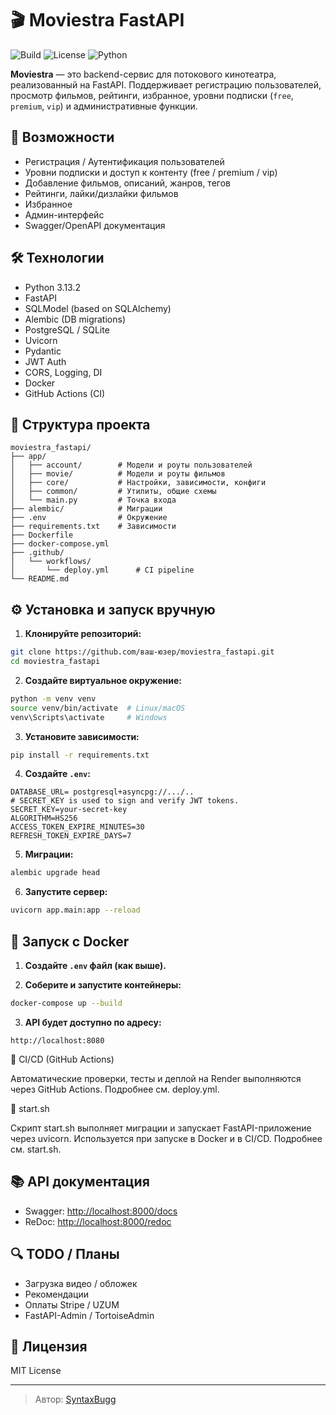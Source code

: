 # 🎬 Moviestra FastAPI

![Build](https://github.com/SyntaxbuGG/moviestra_fastapi/actions/workflows/deploy.yml/badge.svg)
![License](https://img.shields.io/github/license/SyntaxbuGG/moviestra_fastapi)
![Python](https://img.shields.io/badge/python-3.13.2+-blue)

**Moviestra** — это backend-сервис для потокового кинотеатра, реализованный на FastAPI. Поддерживает регистрацию пользователей, просмотр фильмов, рейтинги, избранное, уровни подписки (`free`, `premium`, `vip`) и административные функции.

## 🚀 Возможности

* Регистрация / Аутентификация пользователей
* Уровни подписки и доступ к контенту (free / premium / vip)
* Добавление фильмов, описаний, жанров, тегов
* Рейтинги, лайки/дизлайки фильмов
* Избранное
* Админ-интерфейс
* Swagger/OpenAPI документация

## 🛠️ Технологии

* Python 3.13.2
* FastAPI
* SQLModel (based on SQLAlchemy)
* Alembic (DB migrations)
* PostgreSQL / SQLite
* Uvicorn
* Pydantic
* JWT Auth
* CORS, Logging, DI
* Docker
* GitHub Actions (CI)

## 📁 Структура проекта

```
moviestra_fastapi/
├── app/
│   ├── account/        # Модели и роуты пользователей
│   ├── movie/          # Модели и роуты фильмов
│   ├── core/           # Настройки, зависимости, конфиги
│   ├── common/         # Утилиты, общие схемы
│   └── main.py         # Точка входа
├── alembic/            # Миграции
├── .env                # Окружение
├── requirements.txt    # Зависимости
├── Dockerfile
├── docker-compose.yml
├── .github/
│   └── workflows/
│       └── deploy.yml      # CI pipeline
└── README.md
```

## ⚙️ Установка и запуск вручную

1. **Клонируйте репозиторий:**

```bash
git clone https://github.com/ваш-юзер/moviestra_fastapi.git
cd moviestra_fastapi
```

2. **Создайте виртуальное окружение:**

```bash
python -m venv venv
source venv/bin/activate  # Linux/macOS
venv\Scripts\activate     # Windows
```

3. **Установите зависимости:**

```bash
pip install -r requirements.txt
```

4. **Создайте `.env`:**

```env
DATABASE_URL= postgresql+asyncpg://.../..
# SECRET_KEY is used to sign and verify JWT tokens.
SECRET_KEY=your-secret-key
ALGORITHM=HS256
ACCESS_TOKEN_EXPIRE_MINUTES=30
REFRESH_TOKEN_EXPIRE_DAYS=7

```

5. **Миграции:**

```bash
alembic upgrade head
```

6. **Запустите сервер:**

```bash
uvicorn app.main:app --reload
```

## 🐳 Запуск с Docker

1. **Создайте `.env` файл (как выше).**

2. **Соберите и запустите контейнеры:**

```bash
docker-compose up --build
```

3. **API будет доступно по адресу:**

```
http://localhost:8080
```

🔁 CI/CD (GitHub Actions)

Автоматические проверки, тесты и деплой на Render выполняются через GitHub Actions. Подробнее см. deploy.yml.

📜 start.sh

Скрипт start.sh выполняет миграции и запускает FastAPI-приложение через uvicorn. Используется при запуске в Docker и в CI/CD. Подробнее см. start.sh.

## 📚 API документация

* Swagger: [http://localhost:8000/docs](http://localhost:8000/docs)
* ReDoc: [http://localhost:8000/redoc](http://localhost:8000/redoc)

## 🔍 TODO / Планы

* Загрузка видео / обложек
* Рекомендации
* Оплаты Stripe / UZUM
* FastAPI-Admin / TortoiseAdmin

## 📄 Лицензия

MIT License

---

> Автор: [SyntaxBugg](https://github.com/SyntaxBugg)
